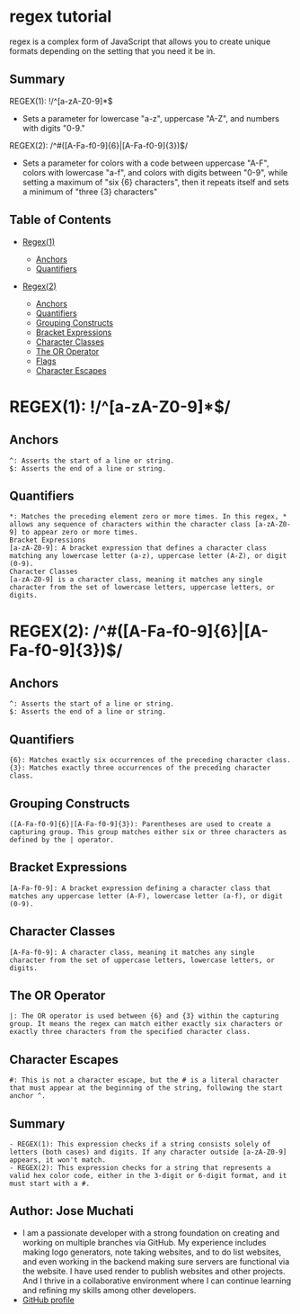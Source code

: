 # regex tutorial

regex is a complex form of JavaScript that allows you to create unique formats depending on the setting that you need it be in.

## Summary

REGEX(1): !/^[a-zA-Z0-9]*$
- Sets a parameter for lowercase "a-z", uppercase "A-Z", and numbers with digits "0-9."

REGEX(2): /^#([A-Fa-f0-9]{6}|[A-Fa-f0-9]{3})$/
- Sets a parameter for colors with a code between uppercase "A-F", colors with lowercase "a-f", and colors with digits between "0-9", while setting a maximum of "six {6} characters", then it repeats itself and sets a minimum of "three {3} characters"

## Table of Contents

- [Regex(1)](#regex1-a-za-z0-9)
    - [Anchors](#anchors )
    - [Quantifiers](#quantifiers )

- [Regex(2)](#regex2-a-fa-f0-96a-fa-f0-93)
    - [Anchors](#anchors)
    - [Quantifiers](#quantifiers)
    - [Grouping Constructs](#grouping-constructs)
    - [Bracket Expressions](#bracket-expressions)
    - [Character Classes](#character-classes)
    - [The OR Operator](#the-or-operator)
    - [Flags](#flags)
    - [Character Escapes](#character-escapes)

# REGEX(1): !/^[a-zA-Z0-9]*$/

## Anchors 
    ^: Asserts the start of a line or string.
    $: Asserts the end of a line or string.

## Quantifiers 
    *: Matches the preceding element zero or more times. In this regex, * allows any sequence of characters within the character class [a-zA-Z0-9] to appear zero or more times.
    Bracket Expressions
    [a-zA-Z0-9]: A bracket expression that defines a character class matching any lowercase letter (a-z), uppercase letter (A-Z), or digit (0-9).
    Character Classes
    [a-zA-Z0-9] is a character class, meaning it matches any single character from the set of lowercase letters, uppercase letters, or digits.

# REGEX(2): /^#([A-Fa-f0-9]{6}|[A-Fa-f0-9]{3})$/

## Anchors
    ^: Asserts the start of a line or string.
    $: Asserts the end of a line or string.

## Quantifiers
    {6}: Matches exactly six occurrences of the preceding character class.
    {3}: Matches exactly three occurrences of the preceding character class.

## Grouping Constructs
    ([A-Fa-f0-9]{6}|[A-Fa-f0-9]{3}): Parentheses are used to create a capturing group. This group matches either six or three characters as defined by the | operator.

## Bracket Expressions
    [A-Fa-f0-9]: A bracket expression defining a character class that matches any uppercase letter (A-F), lowercase letter (a-f), or digit (0-9). 
    
## Character Classes
    [A-Fa-f0-9]: A character class, meaning it matches any single character from the set of uppercase letters, lowercase letters, or digits.

## The OR Operator
    |: The OR operator is used between {6} and {3} within the capturing group. It means the regex can match either exactly six characters or exactly three characters from the specified character class.

## Character Escapes
    #: This is not a character escape, but the # is a literal character that must appear at the beginning of the string, following the start anchor ^.

## Summary
    - REGEX(1): This expression checks if a string consists solely of letters (both cases) and digits. If any character outside [a-zA-Z0-9] appears, it won't match.
    - REGEX(2): This expression checks for a string that represents a valid hex color code, either in the 3-digit or 6-digit format, and it must start with a #.

## Author: Jose Muchati 
- I am a passionate developer with a strong foundation on creating and working on multiple branches via GitHub. My experience includes making logo generators, note taking websites, and to do list websites, and even working in the backend making sure servers are functional via the website. I have used render to publish websites and other projects. And I thrive in a collaborative environment where I can continue learning and refining my skills among other developers.
- [GitHub profile](https://github.com/Uwttn)


